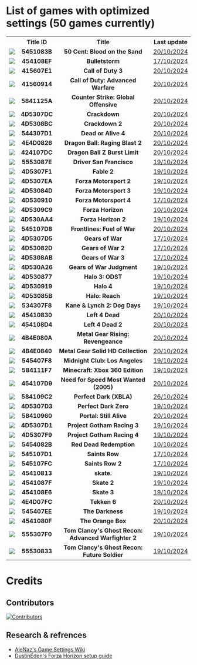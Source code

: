 # List of games with optimized settings (50 games currently)

<table align="center">
  <tr>
    <th></th>
    <th>Title ID</th>
    <th>Title</th>
    <th>Last update</th>
  </tr>
  <tr>
    <td><img src="http://www.xboxunity.net/Resources/Lib/Icon.php?tid=5451083B"/></td>
    <td><center><strong>5451083B</strong></center></td>
    <td><center><strong>50 Cent: Blood on the Sand</strong></center></td>
    <td><center><a href="https://github.com/xenia-manager/Optimized-Settings/commit/12da9a2728007230ccfe157feacbdba0fa196609">20/10/2024</a></center></td>
  </tr>
  <tr>
    <td><img src="http://www.xboxunity.net/Resources/Lib/Icon.php?tid=454108EF"/></td>
    <td><center><strong>454108EF</strong></center></td>
    <td><center><strong>Bulletstorm</strong></center></td>
    <td><center><a href="https://github.com/xenia-manager/Optimized-Settings/commit/c1e6feba41650683b1a81c150f395ac2545e5d2b">17/10/2024</a></center></td>
  </tr>
  <tr>
    <td><img src="http://www.xboxunity.net/Resources/Lib/Icon.php?tid=415607E1"/></td>
    <td><center><strong>415607E1</strong></center></td>
    <td><center><strong>Call of Duty 3</strong></center></td>
    <td><center><a href="https://github.com/xenia-manager/Optimized-Settings/commit/12da9a2728007230ccfe157feacbdba0fa196609">20/10/2024</a></center></td>
  </tr>
  <tr>
    <td><img src="http://www.xboxunity.net/Resources/Lib/Icon.php?tid=41560914"/></td>
    <td><center><strong>41560914</strong></center></td>
    <td><center><strong>Call of Duty: Advanced Warfare</strong></center></td>
    <td><center><a href="https://github.com/xenia-manager/Optimized-Settings/commit/12da9a2728007230ccfe157feacbdba0fa196609">20/10/2024</a></center></td>
  </tr>
  <tr>
    <td><img src="http://www.xboxunity.net/Resources/Lib/Icon.php?tid=5841125A"/></td>
    <td><center><strong>5841125A</strong></center></td>
    <td><center><strong>Counter Strike: Global Offensive</strong></center></td>
    <td><center><a href="https://github.com/xenia-manager/Optimized-Settings/commit/12da9a2728007230ccfe157feacbdba0fa196609">20/10/2024</a></center></td>
  </tr>
  <tr>
    <td><img src="http://www.xboxunity.net/Resources/Lib/Icon.php?tid=4D5307DC"/></td>
    <td><center><strong>4D5307DC</strong></center></td>
    <td><center><strong>Crackdown</strong></center></td>
    <td><center><a href="https://github.com/xenia-manager/Optimized-Settings/commit/12da9a2728007230ccfe157feacbdba0fa196609">20/10/2024</a></center></td>
  </tr>
  <tr>
    <td><img src="http://www.xboxunity.net/Resources/Lib/Icon.php?tid=4D5308BC"/></td>
    <td><center><strong>4D5308BC</strong></center></td>
    <td><center><strong>Crackdown 2</strong></center></td>
    <td><center><a href="https://github.com/xenia-manager/Optimized-Settings/commit/12da9a2728007230ccfe157feacbdba0fa196609">20/10/2024</a></center></td>
  </tr>
  <tr>
    <td><img src="http://www.xboxunity.net/Resources/Lib/Icon.php?tid=544307D1"/></td>
    <td><center><strong>544307D1</strong></center></td>
    <td><center><strong>Dead or Alive 4</strong></center></td>
    <td><center><a href="https://github.com/xenia-manager/Optimized-Settings/commit/12da9a2728007230ccfe157feacbdba0fa196609">20/10/2024</a></center></td>
  </tr>
  <tr>
    <td><img src="http://www.xboxunity.net/Resources/Lib/Icon.php?tid=4E4D0826"/></td>
    <td><center><strong>4E4D0826</strong></center></td>
    <td><center><strong>Dragon Ball: Raging Blast 2</strong></center></td>
    <td><center><a href="https://github.com/xenia-manager/Optimized-Settings/commit/12da9a2728007230ccfe157feacbdba0fa196609">20/10/2024</a></center></td>
  </tr>
  <tr>
    <td><img src="http://www.xboxunity.net/Resources/Lib/Icon.php?tid=424107DC"/></td>
    <td><center><strong>424107DC</strong></center></td>
    <td><center><strong>Dragon Ball Z Burst Limit</strong></center></td>
    <td><center><a href="https://github.com/xenia-manager/Optimized-Settings/commit/12da9a2728007230ccfe157feacbdba0fa196609">20/10/2024</a></center></td>
  </tr>
  <tr>
    <td><img src="http://www.xboxunity.net/Resources/Lib/Icon.php?tid=5553087E"/></td>
    <td><center><strong>5553087E</strong></center></td>
    <td><center><strong>Driver San Francisco</strong></center></td>
    <td><center><a href="https://github.com/xenia-manager/Optimized-Settings/commit/bb9f0c3a51ac63b4602ce10ed3fac79530d2912f">19/10/2024</a></center></td>
  </tr>
  <tr>
    <td><img src="http://www.xboxunity.net/Resources/Lib/Icon.php?tid=4D5307F1"/></td>
    <td><center><strong>4D5307F1</strong></center></td>
    <td><center><strong>Fable 2</strong></center></td>
    <td><center><a href="https://github.com/xenia-manager/Optimized-Settings/commit/bb9f0c3a51ac63b4602ce10ed3fac79530d2912f">19/10/2024</a></center></td>
  </tr>
  <tr>
    <td><img src="http://www.xboxunity.net/Resources/Lib/Icon.php?tid=4D5307EA"/></td>
    <td><center><strong>4D5307EA</strong></center></td>
    <td><center><strong>Forza Motorsport 2</strong></center></td>
    <td><center><a href="https://github.com/xenia-manager/Optimized-Settings/commit/bb9f0c3a51ac63b4602ce10ed3fac79530d2912f">19/10/2024</a></center></td>
  </tr>
  <tr>
    <td><img src="http://www.xboxunity.net/Resources/Lib/Icon.php?tid=4D53084D"/></td>
    <td><center><strong>4D53084D</strong></center></td>
    <td><center><strong>Forza Motorsport 3</strong></center></td>
    <td><center><a href="https://github.com/xenia-manager/Optimized-Settings/commit/bb9f0c3a51ac63b4602ce10ed3fac79530d2912f">19/10/2024</a></center></td>
  </tr>
  <tr>
    <td><img src="http://www.xboxunity.net/Resources/Lib/Icon.php?tid=4D530910"/></td>
    <td><center><strong>4D530910</strong></center></td>
    <td><center><strong>Forza Motorsport 4</strong></center></td>
    <td><center><a href="https://github.com/xenia-manager/Optimized-Settings/commit/c1e6feba41650683b1a81c150f395ac2545e5d2b">17/10/2024</a></center></td>
  </tr>
  <tr>
    <td><img src="http://www.xboxunity.net/Resources/Lib/Icon.php?tid=4D5309C9"/></td>
    <td><center><strong>4D5309C9</strong></center></td>
    <td><center><strong>Forza Horizon</strong></center></td>
    <td><center><a href="https://github.com/xenia-manager/Optimized-Settings/commit/4e46d642e9cc9c499d7c447e5aa913b06cb3ee26">10/10/2024</a></center></td>
  </tr>
  <tr>
    <td><img src="http://www.xboxunity.net/Resources/Lib/Icon.php?tid=4D530AA4"/></td>
    <td><center><strong>4D530AA4</strong></center></td>
    <td><center><strong>Forza Horizon 2</strong></center></td>
    <td><center><a href="https://github.com/xenia-manager/Optimized-Settings/commit/bb9f0c3a51ac63b4602ce10ed3fac79530d2912f">19/10/2024</a></center></td>
  </tr>
  <tr>
    <td><img src="http://www.xboxunity.net/Resources/Lib/Icon.php?tid=545107D8"/></td>
    <td><center><strong>545107D8</strong></center></td>
    <td><center><strong>Frontlines: Fuel of War</strong></center></td>
    <td><center><a href="https://github.com/xenia-manager/Optimized-Settings/commit/12da9a2728007230ccfe157feacbdba0fa196609">20/10/2024</a></center></td>
  </tr>
  <tr>
    <td><img src="http://www.xboxunity.net/Resources/Lib/Icon.php?tid=4D5307D5"/></td>
    <td><center><strong>4D5307D5</strong></center></td>
    <td><center><strong>Gears of War</strong></center></td>
    <td><center><a href="https://github.com/xenia-manager/Optimized-Settings/commit/c1e6feba41650683b1a81c150f395ac2545e5d2b">17/10/2024</a></center></td>
  </tr>
  <tr>
    <td><img src="http://www.xboxunity.net/Resources/Lib/Icon.php?tid=4D53082D"/></td>
    <td><center><strong>4D53082D</strong></center></td>
    <td><center><strong>Gears of War 2</strong></center></td>
    <td><center><a href="https://github.com/xenia-manager/Optimized-Settings/commit/c1e6feba41650683b1a81c150f395ac2545e5d2b">17/10/2024</a></center></td>
  </tr>
  <tr>
    <td><img src="http://www.xboxunity.net/Resources/Lib/Icon.php?tid=4D5308AB"/></td>
    <td><center><strong>4D5308AB</strong></center></td>
    <td><center><strong>Gears of War 3</strong></center></td>
    <td><center><a href="https://github.com/xenia-manager/Optimized-Settings/commit/c1e6feba41650683b1a81c150f395ac2545e5d2b">17/10/2024</a></center></td>
  </tr>
  <tr>
    <td><img src="http://www.xboxunity.net/Resources/Lib/Icon.php?tid=4D530A26"/></td>
    <td><center><strong>4D530A26</strong></center></td>
    <td><center><strong>Gears of War Judgment</strong></center></td>
    <td><center><a href="https://github.com/xenia-manager/Optimized-Settings/commit/bb9f0c3a51ac63b4602ce10ed3fac79530d2912f">19/10/2024</a></center></td>
  </tr>
  <tr>
    <td><img src="http://www.xboxunity.net/Resources/Lib/Icon.php?tid=4D530877"/></td>
    <td><center><strong>4D530877</strong></center></td>
    <td><center><strong>Halo 3: ODST</strong></center></td>
    <td><center><a href="https://github.com/xenia-manager/Optimized-Settings/commit/bb9f0c3a51ac63b4602ce10ed3fac79530d2912f">19/10/2024</a></center></td>
  </tr>
  <tr>
    <td><img src="http://www.xboxunity.net/Resources/Lib/Icon.php?tid=4D530919"/></td>
    <td><center><strong>4D530919</strong></center></td>
    <td><center><strong>Halo 4</strong></center></td>
    <td><center><a href="https://github.com/xenia-manager/Optimized-Settings/commit/bb9f0c3a51ac63b4602ce10ed3fac79530d2912f">19/10/2024</a></center></td> 
  </tr>
  <tr>
    <td><img src="http://www.xboxunity.net/Resources/Lib/Icon.php?tid=4D53085B"/></td>
    <td><center><strong>4D53085B</strong></center></td>
    <td><center><strong>Halo: Reach</strong></center></td>
    <td><center><a href="https://github.com/xenia-manager/Optimized-Settings/commit/bb9f0c3a51ac63b4602ce10ed3fac79530d2912f">19/10/2024</a></center></td>
  </tr>
  <tr>
    <td><img src="http://www.xboxunity.net/Resources/Lib/Icon.php?tid=534307F8"/></td>
    <td><center><strong>534307F8</strong></center></td>
    <td><center><strong>Kane & Lynch 2: Dog Days</strong></center></td>
    <td><center><a href="https://github.com/xenia-manager/Optimized-Settings/commit/bb9f0c3a51ac63b4602ce10ed3fac79530d2912f">19/10/2024</a></center></td>
  </tr>
  <tr>
    <td><img src="http://www.xboxunity.net/Resources/Lib/Icon.php?tid=45410830"/></td>
    <td><center><strong>45410830</strong></center></td>
    <td><center><strong>Left 4 Dead</strong></center></td>
    <td><center><a href="https://github.com/xenia-manager/Optimized-Settings/commit/12da9a2728007230ccfe157feacbdba0fa196609">20/10/2024</a></center></td>
  </tr>
  <tr>
    <td><img src="http://www.xboxunity.net/Resources/Lib/Icon.php?tid=454108D4"/></td>
    <td><center><strong>454108D4</strong></center></td>
    <td><center><strong>Left 4 Dead 2</strong></center></td>
    <td><center><a href="https://github.com/xenia-manager/Optimized-Settings/commit/12da9a2728007230ccfe157feacbdba0fa196609">20/10/2024</a></center></td>
  </tr>
  <tr>
    <td><img src="http://www.xboxunity.net/Resources/Lib/Icon.php?tid=4B4E080A"/></td>
    <td><center><strong>4B4E080A</strong></center></td>
    <td><center><strong>Metal Gear Rising: Revengeance</strong></center></td>
    <td><center><a href="https://github.com/xenia-manager/Optimized-Settings/commit/12da9a2728007230ccfe157feacbdba0fa196609">20/10/2024</a></center></td>
  </tr>
  <tr>
    <td><img src="http://www.xboxunity.net/Resources/Lib/Icon.php?tid=4B4E0840"/></td>
    <td><center><strong>4B4E0840</strong></center></td>
    <td><center><strong>Metal Gear Solid HD Collection</strong></center></td>
    <td><center><a href="https://github.com/xenia-manager/Optimized-Settings/commit/12da9a2728007230ccfe157feacbdba0fa196609">20/10/2024</a></center></td>
  </tr>
  <tr>
    <td><img src="http://www.xboxunity.net/Resources/Lib/Icon.php?tid=545407F8"/></td>
    <td><center><strong>545407F8</strong></center></td>
    <td><center><strong>Midnight Club: Los Angeles</strong></center></td>
    <td><center><a href="https://github.com/xenia-manager/Optimized-Settings/commit/bb9f0c3a51ac63b4602ce10ed3fac79530d2912f">19/10/2024</a></center></td>
  </tr>
  <tr>
    <td><img src="http://www.xboxunity.net/Resources/Lib/Icon.php?tid=584111F7"/></td>
    <td><center><strong>584111F7</strong></center></td>
    <td><center><strong>Minecraft: Xbox 360 Edition</strong></center></td>
    <td><center><a href="https://github.com/xenia-manager/Optimized-Settings/commit/bb9f0c3a51ac63b4602ce10ed3fac79530d2912f">19/10/2024</a></center></td>
  </tr>
  <tr>
    <td><img src="http://www.xboxunity.net/Resources/Lib/Icon.php?tid=454107D9"/></td>
    <td><center><strong>454107D9</strong></center></td>
    <td><center><strong>Need for Speed Most Wanted (2005)</strong></center></td>
    <td><center><a href="https://github.com/xenia-manager/Optimized-Settings/commit/12da9a2728007230ccfe157feacbdba0fa196609">20/10/2024</a></center></td>
  </tr>
  <tr>
    <td><img src="http://www.xboxunity.net/Resources/Lib/Icon.php?tid=584109C2"/></td>
    <td><center><strong>584109C2</strong></center></td>
    <td><center><strong>Perfect Dark (XBLA)</strong></center></td>
    <td><center><a href="https://github.com/xenia-manager/Optimized-Settings/commit/1e25881b6fc53d64cc6ee328a83dc9ef83a2437c">26/10/2024</a></center></td>
  </tr>
  <tr>
    <td><img src="http://www.xboxunity.net/Resources/Lib/Icon.php?tid=4D5307D3"/></td>
    <td><center><strong>4D5307D3</strong></center></td>
    <td><center><strong>Perfect Dark Zero</strong></center></td>
    <td><center><a href="https://github.com/xenia-manager/Optimized-Settings/commit/bb9f0c3a51ac63b4602ce10ed3fac79530d2912f">19/10/2024</a></center></td>
  </tr>
  <tr>
    <td><img src="http://www.xboxunity.net/Resources/Lib/Icon.php?tid=58410960"/></td>
    <td><center><strong>58410960</strong></center></td>
    <td><center><strong>Portal: Still Alive</strong></center></td>
    <td><center><a href="https://github.com/xenia-manager/Optimized-Settings/commit/12da9a2728007230ccfe157feacbdba0fa196609">20/10/2024</a></center></td>
  </tr>
  <tr>
    <td><img src="http://www.xboxunity.net/Resources/Lib/Icon.php?tid=4D5307D1"/></td>
    <td><center><strong>4D5307D1</strong></center></td>
    <td><center><strong>Project Gotham Racing 3</strong></center></td>
    <td><center><a href="https://github.com/xenia-manager/Optimized-Settings/commit/bb9f0c3a51ac63b4602ce10ed3fac79530d2912f">19/10/2024</a></center></td>
  </tr>
  <tr>
    <td><img src="http://www.xboxunity.net/Resources/Lib/Icon.php?tid=4D5307F9"/></td>
    <td><center><strong>4D5307F9</strong></center></td>
    <td><center><strong>Project Gotham Racing 4</strong></center></td>
    <td><center><a href="https://github.com/xenia-manager/Optimized-Settings/commit/bb9f0c3a51ac63b4602ce10ed3fac79530d2912f">19/10/2024</a></center></td>
  </tr>
  <tr>
    <td><img src="http://www.xboxunity.net/Resources/Lib/Icon.php?tid=5454082B"/></td>
    <td><center><strong>5454082B</strong></center></td>
    <td><center><strong>Red Dead Redemption</strong></center></td>
    <td><center><a href="https://github.com/xenia-manager/Optimized-Settings/commit/f272b9320dc5cb9b104fa99be9cc1153ad5e574a">10/10/2024</a></center></td>
  </tr>
  <tr>
    <td><img src="http://www.xboxunity.net/Resources/Lib/Icon.php?tid=545107D1"/></td>
    <td><center><strong>545107D1</strong></center></td>
    <td><center><strong>Saints Row</strong></center></td>
    <td><center><a href="https://github.com/xenia-manager/Optimized-Settings/commit/c1e6feba41650683b1a81c150f395ac2545e5d2b">17/10/2024</a></center></td>
  </tr>
  <tr>
    <td><img src="http://www.xboxunity.net/Resources/Lib/Icon.php?tid=545107FC"/></td>
    <td><center><strong>545107FC</strong></center></td>
    <td><center><strong>Saints Row 2</strong></center></td>
    <td><center><a href="https://github.com/xenia-manager/Optimized-Settings/commit/c1e6feba41650683b1a81c150f395ac2545e5d2b">17/10/2024</a></center></td>
  </tr>
  <tr>
    <td><img src="http://www.xboxunity.net/Resources/Lib/Icon.php?tid=45410813"/></td>
    <td><center><strong>45410813</strong></center></td>
    <td><center><strong>skate.</strong></center></td>
    <td><center><a href="https://github.com/xenia-manager/Optimized-Settings/commit/bb9f0c3a51ac63b4602ce10ed3fac79530d2912f">19/10/2024</a></center></td>
  </tr>
  <tr>
    <td><img src="http://www.xboxunity.net/Resources/Lib/Icon.php?tid=4541087F"/></td>
    <td><center><strong>4541087F</strong></center></td>
    <td><center><strong>Skate 2</strong></center></td>
    <td><center><a href="https://github.com/xenia-manager/Optimized-Settings/commit/bb9f0c3a51ac63b4602ce10ed3fac79530d2912f">19/10/2024</a></center></td>
  </tr>
  <tr>
    <td><img src="http://www.xboxunity.net/Resources/Lib/Icon.php?tid=454108E6"/></td>
    <td><center><strong>454108E6</strong></center></td>
    <td><center><strong>Skate 3</strong></center></td>
    <td><center><a href="https://github.com/xenia-manager/Optimized-Settings/commit/bb9f0c3a51ac63b4602ce10ed3fac79530d2912f">19/10/2024</a></center></td>
  </tr>
  <tr>
    <td><img src="http://www.xboxunity.net/Resources/Lib/Icon.php?tid=4E4D07FC"/></td>
    <td><center><strong>4E4D07FC</strong></center></td>
    <td><center><strong>Tekken 6</strong></center></td>
    <td><center><a href="https://github.com/xenia-manager/Optimized-Settings/commit/12da9a2728007230ccfe157feacbdba0fa196609">20/10/2024</a></center></td>
  </tr>
  <tr>
    <td><img src="http://www.xboxunity.net/Resources/Lib/Icon.php?tid=545407EE"/></td>
    <td><center><strong>545407EE</strong></center></td>
    <td><center><strong>The Darkness</strong></center></td>
    <td><center><a href="https://github.com/xenia-manager/Optimized-Settings/commit/bb9f0c3a51ac63b4602ce10ed3fac79530d2912f">19/10/2024</a></center></td>
  </tr>
  <tr>
    <td><img src="http://www.xboxunity.net/Resources/Lib/Icon.php?tid=4541080F"/></td>
    <td><center><strong>4541080F</strong></center></td>
    <td><center><strong>The Orange Box</strong></center></td>
    <td><center><a href="https://github.com/xenia-manager/Optimized-Settings/commit/12da9a2728007230ccfe157feacbdba0fa196609">20/10/2024</a></center></td>
  </tr>
  <tr>
    <td><img src="http://www.xboxunity.net/Resources/Lib/Icon.php?tid=555307F0"/></td>
    <td><center><strong>555307F0</strong></center></td>
    <td><center><strong>Tom Clancy's Ghost Recon: Advanced Warfighter 2</strong></center></td>
    <td><center><a href="https://github.com/xenia-manager/Optimized-Settings/commit/bb9f0c3a51ac63b4602ce10ed3fac79530d2912f">19/10/2024</a></center></td>
  </tr>
  <tr>
    <td><img src="http://www.xboxunity.net/Resources/Lib/Icon.php?tid=55530833"/></td>
    <td><center><strong>55530833</strong></center></td>
    <td><center><strong>Tom Clancy's Ghost Recon: Future Soldier</strong></center></td>
    <td><center><a href="https://github.com/xenia-manager/Optimized-Settings/commit/bb9f0c3a51ac63b4602ce10ed3fac79530d2912f">19/10/2024</a></center></td>
  </tr>
</table>

# Credits

## Contributors

[![Contributors](https://contrib.rocks/image?repo=xenia-manager/optimized-settings)](https://github.com/xenia-manager/optimized-settings/graphs/contributors)

## Research & refrences

- [AleNaz's Game Settings Wiki](https://github.com/A1eNaz/Xenia-Game-Settings/wiki)
- [DustinEden's Forza Horizon setup guide](https://gist.github.com/DustinEdenYT/5ec0e3f13a68fd848715a1f1821da9d7#forza-horizon-setup)
